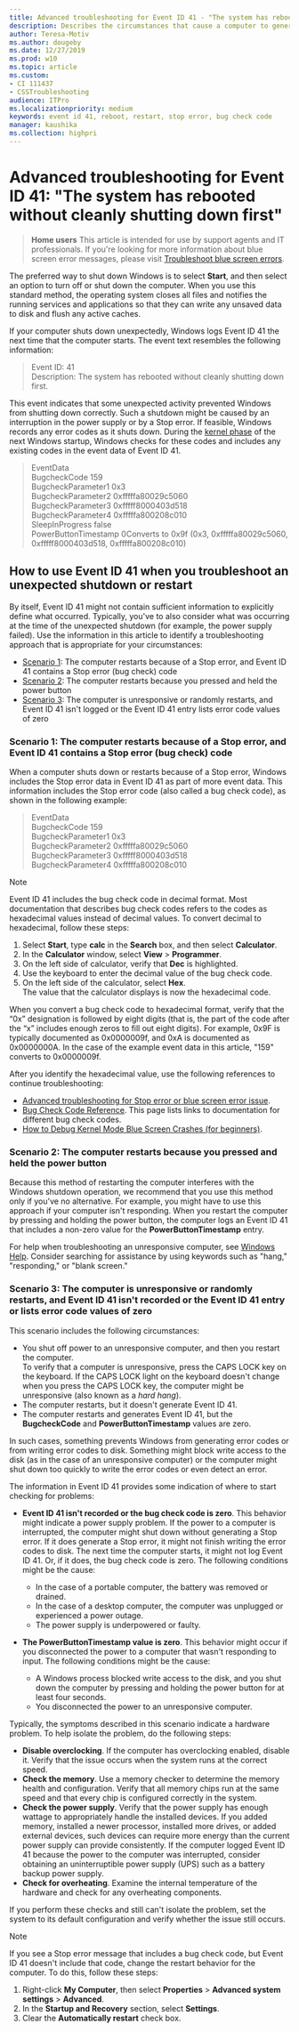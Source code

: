 ```yaml
---
title: Advanced troubleshooting for Event ID 41 - "The system has rebooted without cleanly shutting down first"
description: Describes the circumstances that cause a computer to generate Event ID 41, and provides guidance for troubleshooting the issue
author: Teresa-Motiv
ms.author: dougeby
ms.date: 12/27/2019
ms.prod: w10
ms.topic: article
ms.custom: 
- CI 111437
- CSSTroubleshooting
audience: ITPro
ms.localizationpriority: medium
keywords: event id 41, reboot, restart, stop error, bug check code
manager: kaushika
ms.collection: highpri
---
```


# Advanced troubleshooting for Event ID 41: "The system has rebooted without cleanly shutting down first"

> **Home users**
> This article is intended for use by support agents and IT professionals. If you're looking for more information about blue screen error messages, please visit [Troubleshoot blue screen errors](https://support.microsoft.com/help/14238/windows-10-troubleshoot-blue-screen-errors).

The preferred way to shut down Windows is to select **Start**, and then select an option to turn off or shut down the computer. When you use this standard method, the operating system closes all files and notifies the running services and applications so that they can write any unsaved data to disk and flush any active caches.

If your computer shuts down unexpectedly, Windows logs Event ID 41 the next time that the computer starts. The event text resembles the following information:

> Event ID: 41  
> Description: The system has rebooted without cleanly shutting down first.

This event indicates that some unexpected activity prevented Windows from shutting down correctly. Such a shutdown might be caused by an interruption in the power supply or by a Stop error. If feasible, Windows records any error codes as it shuts down. During the [kernel phase](advanced-troubleshooting-boot-problems.md#kernel-phase) of the next Windows startup, Windows checks for these codes and includes any existing codes in the event data of Event ID 41.

> EventData  
> BugcheckCode 159  
> BugcheckParameter1 0x3  
> BugcheckParameter2 0xfffffa80029c5060  
> BugcheckParameter3 0xfffff8000403d518  
> BugcheckParameter4 0xfffffa800208c010  
> SleepInProgress false  
> PowerButtonTimestamp 0Converts to 0x9f (0x3, 0xfffffa80029c5060, 0xfffff8000403d518, 0xfffffa800208c010)  

## How to use Event ID 41 when you troubleshoot an unexpected shutdown or restart

By itself, Event ID 41 might not contain sufficient information to explicitly define what occurred. Typically, you've to also consider what was occurring at the time of the unexpected shutdown (for example, the power supply failed). Use the information in this article to identify a troubleshooting approach that is appropriate for your circumstances:

- [Scenario 1](#scen1): The computer restarts because of a Stop error, and Event ID 41 contains a Stop error (bug check) code
- [Scenario 2](#scen2): The computer restarts because you pressed and held the power button
- [Scenario 3](#scen3): The computer is unresponsive or randomly restarts, and Event ID 41 isn't logged or the Event ID 41 entry lists error code values of zero

### <a name="scen1"></a>Scenario 1: The computer restarts because of a Stop error, and Event ID 41 contains a Stop error (bug check) code

When a computer shuts down or restarts because of a Stop error, Windows includes the Stop error data in Event ID 41 as part of more event data. This information includes the Stop error code (also called a bug check code), as shown in the following example:

> EventData  
> BugcheckCode 159  
> BugcheckParameter1 0x3  
> BugcheckParameter2 0xfffffa80029c5060  
> BugcheckParameter3 0xfffff8000403d518  
> BugcheckParameter4 0xfffffa800208c010  

> [!NOTE]  
> Event ID 41 includes the bug check code in decimal format. Most documentation that describes bug check codes refers to the codes as hexadecimal values instead of decimal values. To convert decimal to hexadecimal, follow these steps:
>  
> 1. Select **Start**, type **calc** in the **Search** box, and then select **Calculator**.
> 1. In the **Calculator** window, select **View** > **Programmer**.
> 1. On the left side of calculator, verify that **Dec** is highlighted.
> 1. Use the keyboard to enter the decimal value of the bug check code.
> 1. On the left side of the calculator, select **Hex**.  
> The value that the calculator displays is now the hexadecimal code.
>  
> When you convert a bug check code to hexadecimal format, verify that the “0x” designation is followed by eight digits (that is, the part of the code after the “x” includes enough zeros to fill out eight digits). For example, 0x9F is typically documented as 0x0000009f, and 0xA is documented as 0x0000000A. In the case of the example event data in this article, "159" converts to 0x0000009f.  

After you identify the hexadecimal value, use the following references to continue troubleshooting:

- [Advanced troubleshooting for Stop error or blue screen error issue](troubleshoot-stop-errors.md).
- [Bug Check Code Reference](/windows-hardware/drivers/debugger/bug-check-code-reference2). This page lists links to documentation for different bug check codes.
- [How to Debug Kernel Mode Blue Screen Crashes (for beginners)](/archive/blogs/askcore/how-to-debug-kernel-mode-blue-screen-crashes-for-beginners).

### <a name="scen2"></a>Scenario 2: The computer restarts because you pressed and held the power button

Because this method of restarting the computer interferes with the Windows shutdown operation, we recommend that you use this method only if you've no alternative. For example, you might have to use this approach if your computer isn't responding. When you restart the computer by pressing and holding the power button, the computer logs an Event ID 41 that includes a non-zero value for the **PowerButtonTimestamp** entry.

For help when troubleshooting an unresponsive computer, see [Windows Help](https://support.microsoft.com/hub/4338813/windows-help?os=windows-10). Consider searching for assistance by using keywords such as "hang," "responding," or "blank screen."

### <a name="scen3"></a>Scenario 3: The computer is unresponsive or randomly restarts, and Event ID 41 isn't recorded or the Event ID 41 entry or lists error code values of zero

This scenario includes the following circumstances:

- You shut off power to an unresponsive computer, and then you restart the computer.  
   To verify that a computer is unresponsive, press the CAPS LOCK key on the keyboard. If the CAPS LOCK light on the keyboard doesn't change when you press the CAPS LOCK key, the computer might be unresponsive (also known as a *hard hang*).  
- The computer restarts, but it doesn't generate Event ID 41.
- The computer restarts and generates Event ID 41, but the **BugcheckCode** and **PowerButtonTimestamp** values are zero.

In such cases, something prevents Windows from generating error codes or from writing error codes to disk. Something might block write access to the disk (as in the case of an unresponsive computer) or the computer might shut down too quickly to write the error codes or even detect an error.

The information in Event ID 41 provides some indication of where to start checking for problems:

- **Event ID 41 isn't recorded or the bug check code is zero**. This behavior might indicate a power supply problem. If the power to a computer is interrupted, the computer might shut down without generating a Stop error. If it does generate a Stop error, it might not finish writing the error codes to disk. The next time the computer starts, it might not log Event ID 41. Or, if it does, the bug check code is zero. The following conditions might be the cause:
  - In the case of a portable computer, the battery was removed or drained.
  - In the case of a desktop computer, the computer was unplugged or experienced a power outage.
  - The power supply is underpowered or faulty.

- **The PowerButtonTimestamp value is zero**. This behavior might occur if you disconnected the power to a computer that wasn't responding to input. The following conditions might be the cause:
  - A Windows process blocked write access to the disk, and you shut down the computer by pressing and holding the power button for at least four seconds.
  - You disconnected the power to an unresponsive computer.

Typically, the symptoms described in this scenario indicate a hardware problem. To help isolate the problem, do the following steps:

- **Disable overclocking**. If the computer has overclocking enabled, disable it. Verify that the issue occurs when the system runs at the correct speed.
- **Check the memory**. Use a memory checker to determine the memory health and configuration. Verify that all memory chips run at the same speed and that every chip is configured correctly in the system.
- **Check the power supply**. Verify that the power supply has enough wattage to appropriately handle the installed devices. If you added memory, installed a newer processor, installed more drives, or added external devices, such devices can require more energy than the current power supply can provide consistently. If the computer logged Event ID 41 because the power to the computer was interrupted, consider obtaining an uninterruptible power supply (UPS) such as a battery backup power supply.
- **Check for overheating**. Examine the internal temperature of the hardware and check for any overheating components.

If you perform these checks and still can't isolate the problem, set the system to its default configuration and verify whether the issue still occurs.

> [!NOTE]  
> If you see a Stop error message that includes a bug check code, but Event ID 41 doesn't include that code, change the restart behavior for the computer. To do this, follow these steps:
>  
> 1. Right-click **My Computer**, then select **Properties** > **Advanced system settings** > **Advanced**.
> 1. In the **Startup and Recovery** section, select **Settings**.
> 1. Clear the **Automatically restart** check box.